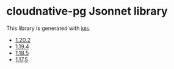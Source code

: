 # cloudnative-pg Jsonnet library

This library is generated with [`k8s`](https://github.com/jsonnet-libs/k8s).

- [1.20.2](1.20.2/README.md)
- [1.19.4](1.19.4/README.md)
- [1.18.5](1.18.5/README.md)
- [1.17.5](1.17.5/README.md)
